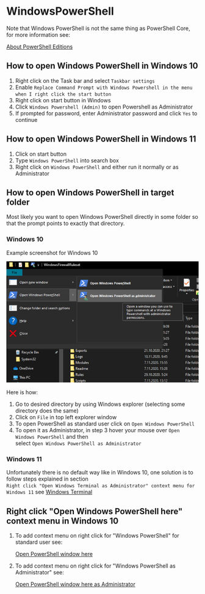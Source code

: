 
# WindowsPowerShell

Note that Windows PowerShell is not the same thing as PowerShell Core, for more information see:

[About PowerShell Editions][about pseditions]

## How to open Windows PowerShell in Windows 10

1. Right click on the Task bar and select `Taskbar settings`
2. Enable `Replace Command Prompt with Windows Powershell in the menu when I right click the start button`
3. Right click on start button in Windows
4. Click `Windows Powershell (Admin)` to open Powershell as Administrator
5. If prompted for password, enter Administrator password and click `Yes` to continue

## How to open Windows PowerShell in Windows 11

1. Click on start button
2. Type `Windows PowerShell` into search box
3. Right click on `Windows PowerShell` and either run it normally or as Administrator

## How to open Windows PowerShell in target folder

Most likely you want to open Windows PowerShell directly in some folder so that the prompt points to
exactly that directory.

### Windows 10

Example screenshot for Windows 10

![Alternate text](Screenshots/WindowsPowerShell.png)

Here is how:

1. Go to desired directory by using Windows explorer (selecting some directory does the same)
2. Click on `File` in top left explorer window
3. To open PowerShell as standard user click on `Open Windows PowerShell`
4. To open it as Administrator, in step 3 hover your mouse over `Open Windows PowerShell` and then\
   select `Open Windows PowerShell as Administrator`

### Windows 11

Unfortunately there is no default way like in Windows 10, one solution is to follow steps explained
in section\
`Right click "Open Windows Terminal as Administrator" context menu for Windows 11` see
[Windows Terminal](WindowsTerminal.md)

## Right click "Open Windows PowerShell here" context menu in Windows 10

1. To add context menu on right click for "Windows PowerShell" for standard user see:

    [Open PowerShell window here][powershell here]

2. To add context menu on right click for "Windows PowerShell as Administrator" see:

    [Open PowerShell window here as Administrator][powershell here as admin]

[about pseditions]: https://docs.microsoft.com/en-us/powershell/module/microsoft.powershell.core/about/about_powershell_editions?view=powershell-7 "Visit Microsoft docs"
[powershell here]: https://www.tenforums.com/tutorials/60175-open-powershell-window-here-context-menu-add-windows-10-a.html "Visit tutorial"
[powershell here as admin]: https://www.tenforums.com/tutorials/60177-add-open-powershell-window-here-administrator-windows-10-a.html "Visit tutorial"

